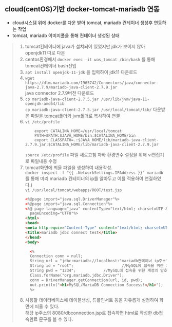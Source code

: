 ## cloud(centOS)기반 docker-tomcat-mariadb 연동
- cloud시스템 위에 docker를 다운 받아 tomcat, mariadb 컨테이너 생성후 연동하는 작업
- tomcat, mariadb 이미지풀을 통해 컨테이너 생성된 상태
> 1. tomcat컨테이너에 java가 설치되어 있었지만 jdk가 보이지 않아 openjdk11 따로 다운
> 2. centos환경에서 ```docker exec -it was_tomcat /bin/bash``` 를 통해 tomcat컨테이너 bash진입
> 3. ```apt install openjdk-11-jdk``` 을 입력하여 jdk11 다운로드
> 4. ```wget https://dlm.mariadb.com/1965742/Connectors/java/connector-java-2.7.9/mariadb-java-client-2.7.9.jar```   
>    java connector 2.7.9버전 다운로드
> 5. ```cp mariadb-java-client-2.7.5.jar /usr/lib/jvm/java-11-openjdk-amd64/lib```   
>      ```cp mariadb-java-client-2.7.5.jar /usr/local/tomcat/lib/``` 다운받은 파일을 tomcat폴더와 jvm폴더로 복사하여 연결
> 6. ```vi /etc/profile```
>    ```export JAVA_HOME=/usr/lib/jvm/java-11-openjdk-amd64
>        export CATALINA_HOME=/usr/local/tomcat
>        PATH=$PATH:$JAVA_HOME/bin:$CATALINA_HOME/bin
>        export CLASSPATH=.:$JAVA_HOME/lib/mariadb-java-client-2.7.9.jar:$CATALINA_HOME/lib/mariadb-java-client-2.7.9.jar
>    ```
>    ```source /etc/profile``` 파일 새로고침
>    자바 환경변수 설정을 위해 vi편집기로 파일내용 수정
> 7. tomcat화면에 띄울 파일을 생성하여 내용작성.   
>    ```docker inspect -f "{{ .NetworkSettings.IPAddress }}" mariadb``` 를 통해 미리 mariadb 컨테이너의 ip를 알아두고 이를 적용하여 연결하였다.)   
>    ```vi /usr/local/tomcat/webapps/ROOT/test.jsp```
>    ```html
>    <%@page import="java.sql.DriverManager"%>
>    <%@page import="java.sql.Connection"%>
>    <%@ page language="java" contentType="text/html; charset=UTF-8"
>      pageEncoding="UTF8"%>
>    <html>
>    <head>
>    <meta http-equiv="Content-Type" content="text/html; charset=UTF-8">
>    <title>mariadb jdbc connect test</title>
>    </head>
>    <body>
>
>      <%
>      Connection conn = null;
>      String url = "jdbc:mariadb://localhost:"mariadb컨테이너 ip주소"/"사용할 db이름"";
>      String id = "root";                     //MySQL에 접속을 위한 계정의 ID
>      String pwd = "1234";            //MySQL에 접속을 위한 계정의 암호
>      Class.forName("org.mariadb.jdbc.Driver");
>      conn = DriverManager.getConnection(url, id, pwd);
>      out.println("<h1>MySQL/MariaDB Connection Success!</h1>");
>      %>
>   </body>
>   </html>
>    
> 8. 사용할 데이터베이스에 테이블생성, 튜플인서트 등을 자유롭게 설정하여 화면에 띄울 수 있다.   
>    해당 ip주소의 8080/dbconnection.jsp로 접속하면 html로 작성한 db접속완료 문구를 볼 수 있다.

